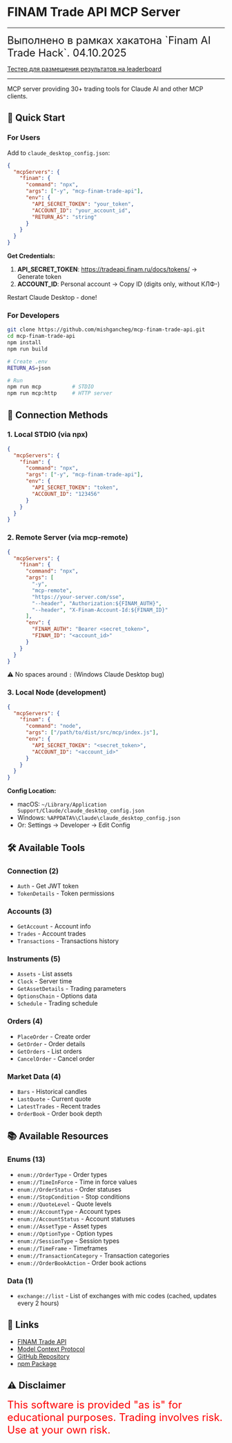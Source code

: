# FINAM Trade API MCP Server

-----

<font size="5">
Выполнено в рамках хакатона `Finam AI Trade Hack`. 04.10.2025   
</font>

[Тестер для размещения результатов на leaderboard](demo-agent/test/README.md)

-----


MCP server providing 30+ trading tools for Claude AI and other MCP clients.

## 🚀 Quick Start

### For Users

Add to `claude_desktop_config.json`:

```json
{
  "mcpServers": {
    "finam": {
      "command": "npx",
      "args": ["-y", "mcp-finam-trade-api"],
      "env": {
        "API_SECRET_TOKEN": "your_token",
        "ACCOUNT_ID": "your_account_id",
        "RETURN_AS": "string"
      }
    }
  }
}
```

**Get Credentials:**

1. **API_SECRET_TOKEN**: https://tradeapi.finam.ru/docs/tokens/ → Generate token
2. **ACCOUNT_ID**: Personal account → Copy ID (digits only, without КЛФ-)

Restart Claude Desktop - done!

### For Developers

```bash
git clone https://github.com/mishgancheg/mcp-finam-trade-api.git
cd mcp-finam-trade-api
npm install
npm run build

# Create .env
RETURN_AS=json

# Run
npm run mcp          # STDIO
npm run mcp:http     # HTTP server
```

## 🔌 Connection Methods

### 1. Local STDIO (via npx)

```json
{
  "mcpServers": {
    "finam": {
      "command": "npx",
      "args": ["-y", "mcp-finam-trade-api"],
      "env": {
        "API_SECRET_TOKEN": "token",
        "ACCOUNT_ID": "123456"
      }
    }
  }
}
```

### 2. Remote Server (via mcp-remote)

```json
{
  "mcpServers": {
    "finam": {
      "command": "npx",
      "args": [
        "-y",
        "mcp-remote",
        "https://your-server.com/sse",
        "--header", "Authorization:${FINAM_AUTH}",
        "--header", "X-Finam-Account-Id:${FINAM_ID}"
      ],
      "env": {
        "FINAM_AUTH": "Bearer <secret_token>",
        "FINAM_ID": "<account_id>"
      }
    }
  }
}
```

⚠️ No spaces around `:` (Windows Claude Desktop bug)

### 3. Local Node (development)

```json
{
  "mcpServers": {
    "finam": {
      "command": "node",
      "args": ["/path/to/dist/src/mcp/index.js"],
      "env": {
        "API_SECRET_TOKEN": "<secret_token>",
        "ACCOUNT_ID": "<account_id>"
      }
    }
  }
}
```

**Config Location:**

- macOS: `~/Library/Application Support/Claude/claude_desktop_config.json`
- Windows: `%APPDATA%\Claude\claude_desktop_config.json`
- Or: Settings → Developer → Edit Config

## 🛠️ Available Tools

### Connection (2)

- `Auth` - Get JWT token
- `TokenDetails` - Token permissions

### Accounts (3)

- `GetAccount` - Account info
- `Trades` - Account trades
- `Transactions` - Transactions history

### Instruments (5)

- `Assets` - List assets
- `Clock` - Server time
- `GetAssetDetails` - Trading parameters
- `OptionsChain` - Options data
- `Schedule` - Trading schedule

### Orders (4)

- `PlaceOrder` - Create order
- `GetOrder` - Order details
- `GetOrders` - List orders
- `CancelOrder` - Cancel order

### Market Data (4)

- `Bars` - Historical candles
- `LastQuote` - Current quote
- `LatestTrades` - Recent trades
- `OrderBook` - Order book depth

## 📚 Available Resources

### Enums (13)

- `enum://OrderType` - Order types
- `enum://TimeInForce` - Time in force values
- `enum://OrderStatus` - Order statuses
- `enum://StopCondition` - Stop conditions
- `enum://QuoteLevel` - Quote levels
- `enum://AccountType` - Account types
- `enum://AccountStatus` - Account statuses
- `enum://AssetType` - Asset types
- `enum://OptionType` - Option types
- `enum://SessionType` - Session types
- `enum://TimeFrame` - Timeframes
- `enum://TransactionCategory` - Transaction categories
- `enum://OrderBookAction` - Order book actions

### Data (1)

- `exchange://list` - List of exchanges with mic codes (cached, updates every 2 hours)

## 🔗 Links

- [FINAM Trade API](https://tradeapi.finam.ru/)
- [Model Context Protocol](https://modelcontextprotocol.io/)
- [GitHub Repository](https://github.com/mishgancheg/mcp-finam-trade-api)
- [npm Package](https://www.npmjs.com/package/mcp-finam-trade-api)



## ⚠️ Disclaimer

<font color="red" size="5">
This software is provided "as is" for educational purposes. Trading involves risk. Use at your own risk.
</font>
